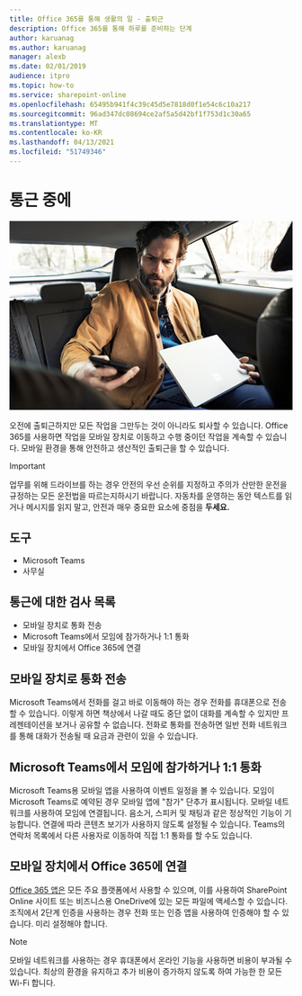```yaml
---
title: Office 365를 통해 생활의 일 - 출퇴근
description: Office 365를 통해 하루를 준비하는 단계
author: karuanag
ms.author: karuanag
manager: alexb
ms.date: 02/01/2019
audience: itpro
ms.topic: how-to
ms.service: sharepoint-online
ms.openlocfilehash: 65495b941f4c39c45d5e7818d0f1e54c6c10a217
ms.sourcegitcommit: 96ad347dc08694ce2af5a5d42bf1f753d1c30a65
ms.translationtype: MT
ms.contentlocale: ko-KR
ms.lasthandoff: 04/13/2021
ms.locfileid: "51749346"
---
```

# <a name="during-your-commute"></a>통근 중에

![통근 시각적 개체](media/ditl_commute.png)

오전에 출퇴근하지만 모든 작업을 그만두는 것이 아니라도 퇴사할 수 있습니다. Office 365를 사용하면 작업을 모바일 장치로 이동하고 수행 중이던 작업을 계속할 수 있습니다.  모바일 환경을 통해 안전하고 생산적인 출퇴근을 할 수 있습니다.  

> [!IMPORTANT]
> 업무를 위해 드라이브를 하는 경우 안전의 우선 순위를 지정하고 주의가 산만한 운전을 규정하는 모든 운전법을 따르는지하시기 바랍니다. 자동차를 운영하는 동안 텍스트를 읽거나 메시지를 읽지 말고, 안전과 매우 중요한 요소에 중점을 **두세요.**


## <a name="tools"></a>도구
- Microsoft Teams
- 사무실 

## <a name="checklist-for-your-commute"></a>통근에 대한 검사 목록
- 모바일 장치로 통화 전송
- Microsoft Teams에서 모임에 참가하거나 1:1 통화
- 모바일 장치에서 Office 365에 연결
 
## <a name="transfer-a-call-to-your-mobile-device"></a>모바일 장치로 통화 전송
Microsoft Teams에서 전화를 걸고 바로 이동해야 하는 경우 전화를 휴대폰으로 전송할 수 있습니다. 이렇게 하면 책상에서 나갈 때도 중단 없이 대화를 계속할 수 있지만 프레젠테이션을 보거나 공유할 수 없습니다. 전화로 통화를 전송하면 일반 전화 네트워크를 통해 대화가 전송될 때 요금과 관련이 있을 수 있습니다.

## <a name="join-a-meeting-or-have-a-11-call-in-microsoft-teams"></a>Microsoft Teams에서 모임에 참가하거나 1:1 통화
Microsoft Teams용 모바일 앱을 사용하여 이벤트 일정을 볼 수 있습니다.  모임이 Microsoft Teams로 예약된 경우 모바일 앱에 "참가" 단추가 표시됩니다. 모바일 네트워크를 사용하여 모임에 연결됩니다.  음소거, 스피커 및 채팅과 같은 정상적인 기능이 기능합니다.  연결에 따라 콘텐츠 보기가 사용하지 않도록 설정될 수 있습니다. Teams의 연락처 목록에서 다른 사용자로 이동하여 직접 1:1 통화를 할 수도 있습니다. 

## <a name="connect-to-office-365-from-your-mobile-device"></a>모바일 장치에서 Office 365에 연결
[Office 365 앱은](https://support.office.com/article/set-up-office-apps-and-email-on-a-mobile-device-7dabb6cb-0046-40b6-81fe-767e0b1f014f?ui=en-US&rs=en-US&ad=US) 모든 주요 플랫폼에서 사용할 수 있으며, 이를 사용하여 SharePoint Online 사이트 또는 비즈니스용 OneDrive에 있는 모든 파일에 액세스할 수 있습니다. 조직에서 2단계 인증을 사용하는 경우 전화 또는 인증 앱을 사용하여 인증해야 할 수 있습니다. 미리 설정해야 합니다.  

> [!NOTE]
> 모바일 네트워크를 사용하는 경우 휴대폰에서 온라인 기능을 사용하면 비용이 부과될 수 있습니다. 최상의 환경을 유지하고 추가 비용이 증가하지 않도록 하여 가능한 한 모든 Wi-Fi 합니다.
